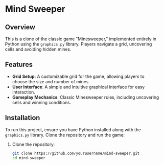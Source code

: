 # Mind Sweeper

## Overview
This is a clone of the classic game "Minesweeper," implemented entirely in Python using the `graphics.py` library. Players navigate a grid, uncovering cells and avoiding hidden mines.

## Features
- **Grid Setup**: A customizable grid for the game, allowing players to choose the size and number of mines.
- **User Interface**: A simple and intuitive graphical interface for easy interaction.
- **Gameplay Mechanics**: Classic Minesweeper rules, including uncovering cells and winning conditions.

## Installation
To run this project, ensure you have Python installed along with the `graphics.py` library. Clone the repository and run the game:

1. Clone the repository:
   ```bash
   git clone https://github.com/yourusername/mind-sweeper.git
   cd mind-sweeper
